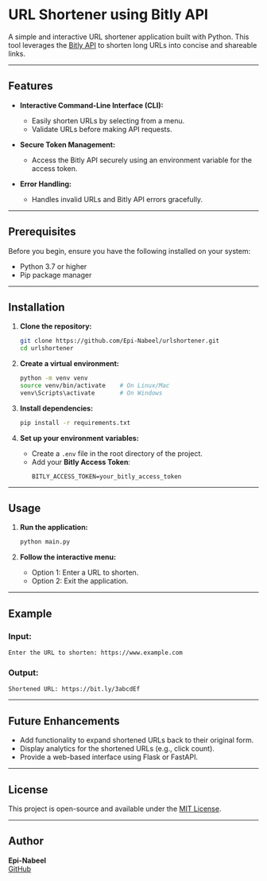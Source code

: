 
# URL Shortener using Bitly API

A simple and interactive URL shortener application built with Python. This tool leverages the [Bitly API](https://dev.bitly.com/) to shorten long URLs into concise and shareable links.

---

## Features

- **Interactive Command-Line Interface (CLI):**
  - Easily shorten URLs by selecting from a menu.
  - Validate URLs before making API requests.

- **Secure Token Management:**
  - Access the Bitly API securely using an environment variable for the access token.

- **Error Handling:**
  - Handles invalid URLs and Bitly API errors gracefully.

---

## Prerequisites

Before you begin, ensure you have the following installed on your system:

- Python 3.7 or higher
- Pip package manager

---

## Installation

1. **Clone the repository:**
   ```bash
   git clone https://github.com/Epi-Nabeel/urlshortener.git
   cd urlshortener
   ```

2. **Create a virtual environment:**
   ```bash
   python -m venv venv
   source venv/bin/activate    # On Linux/Mac
   venv\Scripts\activate       # On Windows
   ```

3. **Install dependencies:**
   ```bash
   pip install -r requirements.txt
   ```

4. **Set up your environment variables:**

   - Create a `.env` file in the root directory of the project.
   - Add your **Bitly Access Token**:
     ```
     BITLY_ACCESS_TOKEN=your_bitly_access_token
     ```

---

## Usage

1. **Run the application:**
   ```bash
   python main.py
   ```

2. **Follow the interactive menu:**

   - Option 1: Enter a URL to shorten.
   - Option 2: Exit the application.

---

## Example

### Input:
```
Enter the URL to shorten: https://www.example.com
```

### Output:
```
Shortened URL: https://bit.ly/3abcdEf
```

---

## Future Enhancements

- Add functionality to expand shortened URLs back to their original form.
- Display analytics for the shortened URLs (e.g., click count).
- Provide a web-based interface using Flask or FastAPI.

---

## License

This project is open-source and available under the [MIT License](LICENSE).

---

## Author

**Epi-Nabeel**  
[GitHub](https://github.com/Epi-Nabeel)
